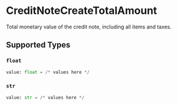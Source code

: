 # CreditNoteCreateTotalAmount

Total monetary value of the credit note, including all items and taxes.


## Supported Types

### `float`

```python
value: float = /* values here */
```

### `str`

```python
value: str = /* values here */
```

